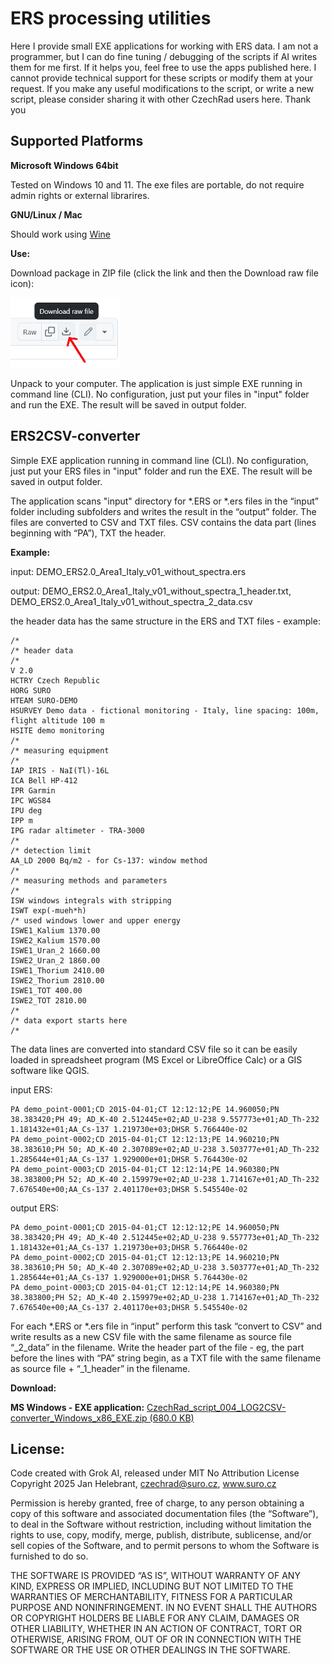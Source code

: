 # ERS processing utilities

Here I provide small EXE applications for working with ERS data. I am not a programmer, but I can do fine tuning / debugging of the scripts if AI writes them for me first. If it helps you, feel free to use the apps published here. I cannot provide technical support for these scripts or modify them at your request. If you make any useful modifications to the script, or write a new script, please consider sharing it with other CzechRad users here. Thank you

## Supported Platforms

**Microsoft Windows 64bit**

Tested on Windows 10 and 11. The exe files are portable, do not require admin rights or external librarires.

**GNU/Linux / Mac**

Should work using [Wine](https://en.wikipedia.org/wiki/Wine_(software))


**Use:**

Download package in ZIP file (click the link and then the Download raw file icon):

<img src="download_raw.png" alt="Download raw file icon">

Unpack to your computer. The application is just simple EXE running in command line (CLI). No configuration, just put your files in "input" folder and run the EXE. The result will be saved in output folder.

## ERS2CSV-converter

Simple EXE application running in command line (CLI). No configuration, just put your ERS files in "input" folder and run the EXE. The result will be saved in output folder.

The application scans "input" directory for *.ERS or *.ers files in the “input” folder including subfolders and writes the result in the “output” folder. The files are converted to CSV and TXT files. CSV contains the data part (lines beginning with “PA”), TXT the header. 

**Example:**

input: DEMO_ERS2.0_Area1_Italy_v01_without_spectra.ers

output: DEMO_ERS2.0_Area1_Italy_v01_without_spectra_1_header.txt, DEMO_ERS2.0_Area1_Italy_v01_without_spectra_2_data.csv

the header data has the same structure in the ERS and TXT files - example:

```
/*
/* header data
/*
V 2.0
HCTRY Czech Republic
HORG SURO
HTEAM SURO-DEMO
HSURVEY Demo data - fictional monitoring - Italy, line spacing: 100m, flight altitude 100 m
HSITE demo monitoring
/*
/* measuring equipment
/*
IAP IRIS - NaI(Tl)-16L
ICA Bell HP-412
IPR Garmin
IPC WGS84
IPU deg
IPP m
IPG radar altimeter - TRA-3000
/*
/* detection limit
AA_LD 2000 Bq/m2 - for Cs-137: window method
/*
/* measuring methods and parameters
/*
ISW windows integrals with stripping
ISWT exp(-mueh*h)
/* used windows lower and upper energy
ISWE1_Kalium 1370.00
ISWE2_Kalium 1570.00
ISWE1_Uran_2 1660.00
ISWE2_Uran_2 1860.00
ISWE1_Thorium 2410.00
ISWE2_Thorium 2810.00
ISWE1_TOT 400.00
ISWE2_TOT 2810.00
/*
/* data export starts here
/*
```

The data lines are converted into standard CSV file so it can be easily loaded in spreadsheet program (MS Excel or LibreOffice Calc) or a GIS software like QGIS.

input ERS:
```
PA demo_point-0001;CD 2015-04-01;CT 12:12:12;PE 14.960050;PN 38.383420;PH 49; AD_K-40 2.512445e+02;AD_U-238 9.557773e+01;AD_Th-232 1.181432e+01;AA_Cs-137 1.219730e+03;DHSR 5.766440e-02
PA demo_point-0002;CD 2015-04-01;CT 12:12:13;PE 14.960210;PN 38.383610;PH 50; AD_K-40 2.307089e+02;AD_U-238 3.503777e+01;AD_Th-232 1.285644e+01;AA_Cs-137 1.929000e+01;DHSR 5.764430e-02
PA demo_point-0003;CD 2015-04-01;CT 12:12:14;PE 14.960380;PN 38.383800;PH 52; AD_K-40 2.159979e+02;AD_U-238 1.714167e+01;AD_Th-232 7.676540e+00;AA_Cs-137 2.401170e+03;DHSR 5.545540e-02
```

output ERS:
```
PA demo_point-0001;CD 2015-04-01;CT 12:12:12;PE 14.960050;PN 38.383420;PH 49; AD_K-40 2.512445e+02;AD_U-238 9.557773e+01;AD_Th-232 1.181432e+01;AA_Cs-137 1.219730e+03;DHSR 5.766440e-02
PA demo_point-0002;CD 2015-04-01;CT 12:12:13;PE 14.960210;PN 38.383610;PH 50; AD_K-40 2.307089e+02;AD_U-238 3.503777e+01;AD_Th-232 1.285644e+01;AA_Cs-137 1.929000e+01;DHSR 5.764430e-02
PA demo_point-0003;CD 2015-04-01;CT 12:12:14;PE 14.960380;PN 38.383800;PH 52; AD_K-40 2.159979e+02;AD_U-238 1.714167e+01;AD_Th-232 7.676540e+00;AA_Cs-137 2.401170e+03;DHSR 5.545540e-02
```

For each *.ERS or *.ers file in “input” perform this task “convert to CSV” and write results as a new CSV file with the same filename as source file  “_2_data” in the filename. Write the header part of the file - eg, the part before the lines with “PA” string begin, as a TXT file with the same filename as source file + “_1_header” in the filename.

**Download:** 

**MS Windows - EXE application:**
[CzechRad_script_004_LOG2CSV-converter_Windows_x86_EXE.zip (680.0 KB)](https://github.com/juhele/CzechRad/blob/main/SCRIPTS/CzechRad_script_004_LOG2CSV-converter_Windows_x86_EXE.zip)


## License:

Code created with Grok AI, released under MIT No Attribution License
Copyright 2025 Jan Helebrant, czechrad@suro.cz, www.suro.cz

Permission is hereby granted, free of charge, to any person obtaining a copy of this software and associated documentation files (the “Software”), to deal in the Software without restriction, including without limitation the rights to use, copy, modify, merge, publish, distribute, sublicense, and/or sell copies of the Software, and to permit persons to whom the Software is furnished to do so.

THE SOFTWARE IS PROVIDED “AS IS”, WITHOUT WARRANTY OF ANY KIND, EXPRESS OR IMPLIED, INCLUDING BUT NOT LIMITED TO THE WARRANTIES OF MERCHANTABILITY, FITNESS FOR A PARTICULAR PURPOSE AND NONINFRINGEMENT. IN NO EVENT SHALL THE AUTHORS OR COPYRIGHT HOLDERS BE LIABLE FOR ANY CLAIM, DAMAGES OR OTHER LIABILITY, WHETHER IN AN ACTION OF CONTRACT, TORT OR OTHERWISE, ARISING FROM, OUT OF OR IN CONNECTION WITH THE SOFTWARE OR THE USE OR OTHER DEALINGS IN THE SOFTWARE.
